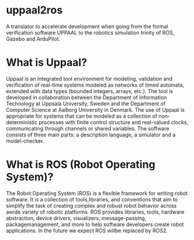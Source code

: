 # uppaal2ros
A translator to accelerate development when going from the formal verification software UPPAAL to the robotics simulation trinity of ROS, Gazebo and ArduPilot.

# What is Uppaal?
Uppaal is an integrated tool environment for modeling, validation and verification of real-time systems modeled as networks of timed automata, extended with data types (bounded integers, arrays, etc.).
The tool is developed in collaboration between the Department of Information Technology at Uppsala University, Sweden and the Department of Computer Science at Aalborg University in Denmark.
The use of Uppaal is appropriate for systems that can be modeled as a collection of non-deterministic processes with finite control structure and real-valued clocks, communicating through channels or shared variables. The software consists of three main parts: a description language, a simulator and a model-checker.


# What is ROS (Robot Operating System)?
The Robot Operating System (ROS) is a flexible framework for writing robot software. It is a collection of tools,libraries, and conventions that aim to simplify the task of creating complex and robust robot behavior across awide variety of robotic platforms.
ROS provides libraries, tools, hardware abstraction, device drivers, visualizers, message-passing, packagemanagement, and more to help software developers create robot applications. In the future we expect ROS willbe replaced by ROS2.


